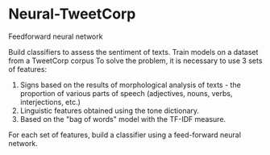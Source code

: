 # Neural-TweetCorp
Feedforward neural network

Build classifiers to assess the sentiment of texts. Train models on a dataset from a TweetCorp corpus
To solve the problem, it is necessary to use 3 sets of features:
  1. Signs based on the results of morphological analysis of texts - the proportion of various parts of speech (adjectives, nouns, verbs, interjections, etc.)
  2. Linguistic features obtained using the tone dictionary.
  3. Based on the "bag of words" model with the TF-IDF measure.
  
For each set of features, build a classifier using a feed-forward neural network.
